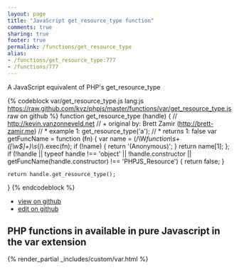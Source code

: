 ```yaml
---
layout: page
title: "JavaScript get_resource_type function"
comments: true
sharing: true
footer: true
permalink: /functions/get_resource_type
alias:
- /functions/get_resource_type:777
- /functions/777
---
```

<!-- Generated by Rakefile:build -->
A JavaScript equivalent of PHP's get_resource_type

{% codeblock var/get_resource_type.js lang:js https://raw.github.com/kvz/phpjs/master/functions/var/get_resource_type.js raw on github %}
function get_resource_type (handle) {
    // http://kevin.vanzonneveld.net
    // +   original by: Brett Zamir (http://brett-zamir.me)
    // *     example 1: get_resource_type('a');
    // *     returns 1: false
    var getFuncName = function (fn) {
        var name = (/\W*function\s+([\w\$]+)\s*\(/).exec(fn);
        if (!name) {
            return '(Anonymous)';
        }
        return name[1];
    };
    if (!handle || typeof handle !== 'object' || !handle.constructor || getFuncName(handle.constructor) !== 'PHPJS_Resource') {
        return false;
    }

    return handle.get_resource_type();
}
{% endcodeblock %}

 - [view on github](https://github.com/kvz/phpjs/blob/master/functions/var/get_resource_type.js)
 - [edit on github](https://github.com/kvz/phpjs/edit/master/functions/var/get_resource_type.js)

## PHP functions in available in pure Javascript in the var extension
{% render_partial _includes/custom/var.html %}
